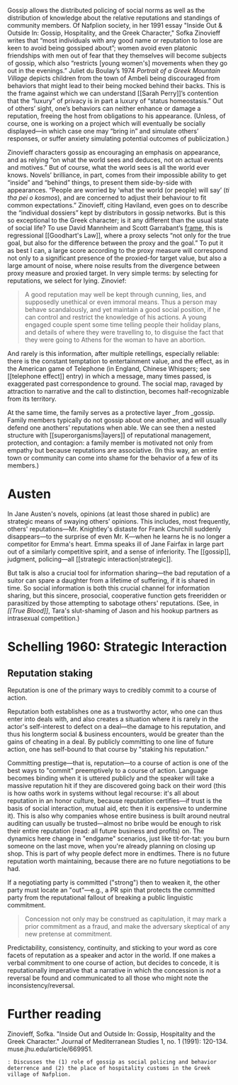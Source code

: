 Gossip allows the distributed policing of social norms as well as the distribution of knowledge about the relative reputations and standings of community members. Of Nafplion society, in her 1991 essay "Inside Out & Outside In: Gossip, Hospitality, and the Greek Character," Sofka Zinovieff writes that “most individuals with any good name or reputation to lose are keen to avoid being gossiped about”; women avoid even platonic friendships with men out of fear that they themselves will become subjects of gossip, which also “restricts [young women's] movements when they go out in the evenings.” Juliet du Boulay’s 1974 _Portrait of a Greek Mountain Village_ depicts children from the town of Ambeli being discouraged from behaviors that might lead to their being mocked behind their backs. This is the frame against which we can understand [[Sarah Perry]]’s contention that the “luxury” of privacy is in part a luxury of “status homeostasis.” Out of others’ sight, one’s behaviors can neither enhance or damage a reputation, freeing the host from obligations to his appearance. (Unless, of course, one is working on a project which will eventually be socially displayed—in which case one may “bring in” and simulate others’ responses, or suffer anxiety simulating potential outcomes of publicization.)

Zinovieff characters gossip as encouraging an emphasis on appearance, and as relying “on what the world sees and deduces, not on actual events and motives.” But of course, what the world sees is all the world ever knows. Novels’ brilliance, in part, comes from their impossible ability to get “inside” and “behind” things, to present them side-by-side with appearances. “People are worried by ‘what the world (or people) will say’ (_ti tha pei o kosmos_), and are concerned to adjust their behaviour to fit common expectations.” Zinovieff, citing Haviland, even goes on to describe the “individual dossiers” kept by distributors in gossip networks. But is this so exceptional to the Greek character; is it any different than the usual state of social life? To use David Mannheim and Scott Garrabant’s [frame](https://arxiv.org/pdf/1803.04585.pdf), this is regressional [[Goodhart's Law]], where a proxy selects “not only for the true goal, but also for the difference between the proxy and the goal.” To put it as best I can, a large score according to the proxy measure will correspond not only to a significant presence of the proxied-for target value, but also a large amount of noise, where noise results from the divergence between proxy measure and proxied target. In very simple terms: by selecting for reputations, we select for lying. Zinovief:

> A good reputation may well be kept through cunning, lies, and supposedly unethical or even immoral means. Thus a person may behave scandalously, and yet maintain a good social position, if he can control and restrict the knowledge of his actions. A young engaged couple spent some time telling people their holiday plans, and details of where they were travelling to, to disguise the fact that they were going to Athens for the woman to have an abortion.

And rarely is this information, after multiple retellings, especially reliable: there is the constant temptation to entertainment value, and the effect, as in the American game of Telephone (in England, Chinese Whispers; see [[telephone effect]] entry) in which a message, many times passed, is exaggerated past correspondence to ground. The social map, ravaged by attraction to narrative and the call to distinction, becomes half-recognizable from its territory.

At the same time, the family serves as a protective layer _from _gossip. Family members typically do not gossip about one another, and will usually defend one anothers’ reputations when able. We can see then a nested structure with [[superorganisms|layers]] of reputational management, protection, and contagion: a family member is motivated not only from empathy but because reputations are associative. (In this way, an entire town or community can come into shame for the behavior of a few of its members.)  

# Austen

In Jane Austen's novels, opinions (at least those shared in public) are strategic means of swaying others' opinions. This includes, most frequently, others' reputations—Mr. Knightley's distaste for Frank Churchill suddenly disappears—to the surprise of even Mr. K—when he learns he is no longer a competitor for Emma's heart. Emma speaks ill of Jane Fairfax in large part out of a similarly competitive spirit, and a sense of inferiority. The [[gossip]], judgment, policing—all [[strategic interaction|strategic]]. 

But talk is also a crucial tool for information sharing—the bad reputation of a suitor can spare a daughter from a lifetime of suffering, if it is shared in time. So social information is both this crucial channel for information sharing, but this sincere, prosocial, cooperative function gets freeridden or parasitized by those attempting to sabotage others' reputations. (See, in _[[_True Blood_]]_, Tara's slut-shaming of Jason and his hookup partners as intrasexual competition.)

# Schelling 1960: Strategic Interaction

## Reputation staking

Reputation is one of the primary ways to credibly commit to a course of action.

Reputation both establishes one as a trustworthy actor, who one can thus enter into deals with, and also creates a situation where it is rarely in the actor's self-interest to defect on a deal—the damage to his reputation, and thus his longterm social & business encounters, would be greater than the gains of cheating in a deal. By publicly committing to one line of future action, one has self-bound to that course by "staking his reputation."

Committing prestige—that is, reputation—to a course of action is one of the best ways to "commit" preemptively to a course of action. Language becomes binding when it is uttered publicly and the speaker will take a massive reputation hit if they are discovered going back on their word (this is how oaths work in systems without legal recourse: it's all about reputation in an honor culture, because reputation certifies—if trust is the basis of social interaction, mutual aid, etc then it is expensive to undermine it). This is also why companies whose entire business is built around neutral auditing can usually be trusted—almost no bribe would be enough to risk their entire reputation (read: all future business and profits) on. The dynamics here change in "endgame" scenarios, just like tit-for-tat: you burn someone on the last move, when you're already planning on closing up shop. This is part of why people defect more in endtimes. There is no future reputation worth maintaining, because there are no future negotiations to be had.

If a negotiating party is committed ("strong") then to weaken it, the other party must locate an "out"—e.g., a PR spin that protects the committed party from the reputational fallout of breaking a public linguistic commitment.

> Concession not only may be construed as capitulation, it may mark a prior commitment as a fraud, and make the adversary skeptical of any new pretense at commitment.

Predictability, consistency, continuity, and sticking to your word as core facets of reputation as a speaker and actor in the world. If one makes a verbal commitment to one course of action, but decides to concede, it is reputationally imperative that a narrative in which the concession is _not_ a reversal be found and communicated to all those who might note the inconsistency/reversal.

# Further reading

Zinovieff, Sofka. "Inside Out and Outside In: Gossip, Hospitality and the Greek Character." Journal of Mediterranean Studies 1, no. 1 (1991): 120-134. muse.jhu.edu/article/669951.

    : Discusses the (1) role of gossip as social policing and behavior deterrence and (2) the place of hospitality customs in the Greek village of Nafplion. 

